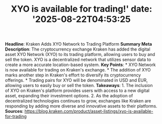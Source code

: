 ﻿---
title: "XYO is available for trading!'
date: '2025-08-22T04:53:25"
category: "Markets"
summary: ""
slug: "xyo is available for trading"
source_urls:
  - "https://blog.kraken.com/product/asset-listings/xyo-is-available-for-trading"
seo:
  title: "XYO is available for trading! | Hash n Hedge'
  description: '"
  keywords: ["news", "markets", "brief"]
---
**Headline**: Kraken Adds XYO Network to Trading Platform  **Summary Meta Description**: The cryptocurrency exchange Kraken has added the digital asset XYO Network (XYO) to its trading platform, allowing users to buy and sell the token. XYO is a decentralized network that utilizes sensor data to create a more accurate location-based system.  **Key Points**:  * XYO Network is now available for trading on Kraken's exchange. * The addition of XYO marks another step in Kraken's effort to diversify its cryptocurrency offerings. * Trading pairs for XYO will be denominated in USD and EUR, allowing users to easily buy or sell the token.  **Takeaways**:  1. The inclusion of XYO on Kraken's platform provides users with access to a new digital asset, expanding their investment options. 2. As the adoption of decentralized technologies continues to grow, exchanges like Kraken are responding by adding more diverse and innovative assets to their platforms.  **Sources**: https://blog.kraken.com/product/asset-listings/xyo-is-available-for-trading 
